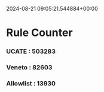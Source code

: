 2024-08-21 09:05:21.544884+00:00
# Rule Counter 
 ### UCATE : 503283

 ### Veneto : 82603

 ### Allowlist : 13930